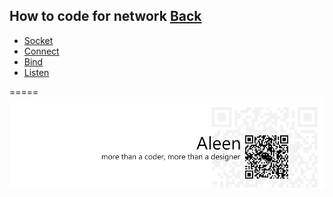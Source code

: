 ## How to code for network [Back](./../Network.md)

- [Socket](./socket/socket.md)
- [Connect](./connect/connect.md)
- [Bind](./bind/bind.md)
- [Listen](./listen/listen.md)

=====
<a href="http://aleen42.github.io/" target="_blank" ><img src="./../../pic/tail.gif"></a>
